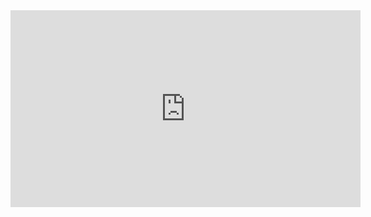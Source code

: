 <iframe width="560" height="315" src="https://www.youtube.com/embed/4bkQBOgaFAc" title="YouTube video player" frameborder="0" allow="accelerometer; autoplay; clipboard-write; encrypted-media; gyroscope; picture-in-picture" allowfullscreen></iframe>